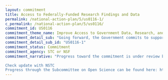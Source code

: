 ```yaml
---
layout: commitment
title: Access to Federally-Funded Research Findings and Data
permalink: /national-action-plan/5/us0116-1/
c_permalink: /national-action-plan/5/us0116/
commitment_id: US0116
commitment_theme_name: Improve Access to Government Data, Research, and Information
commitment_detail_sub: "Going forward, the Government commits to supporting access to Federally-funded science and data through several mechanisms, including through the National Science and Technology Council’s Subcommittee on Open Science;"
commitment_detail_sub_id: "US0116-1"
commitment_status: Commitment
commitment_agency: STC or NSF
commitment_narrative: "Progress toward the commitment is under review by the agency point of contact

Check update with NSTC
Progress through the Subcommittee on Open Science can be found here: https://open.science.gov/"
---
```


